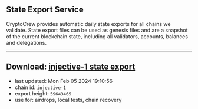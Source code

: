 ## State Export Service
CryptoCrew provides automatic daily state exports for all chains we validate. State export files can be used as genesis files and are a snapshot of the current blockchain state, including all validators, accounts, balances and delegations.

---
**Download: [injective-1 state export](https://dl.ccvalidators.com/SERVICE/injective/injective-1_export_59643465.json)**
---

- last updated: Mon Feb 05 2024 19:10:56
- chain id: `injective-1`
- export height: `59643465`
- use for: airdrops, local tests, chain recovery
